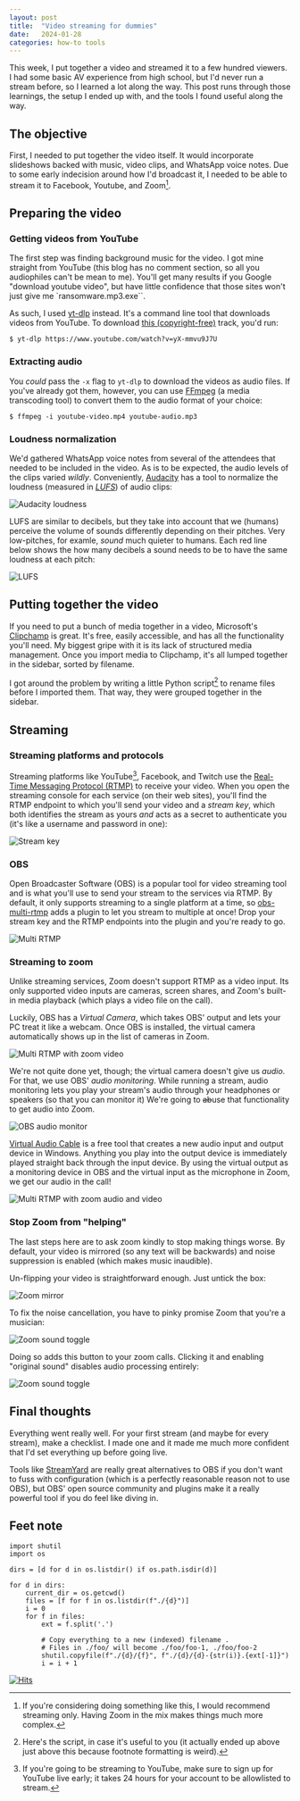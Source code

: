 ```yaml
---
layout: post
title:  "Video streaming for dummies"
date:   2024-01-28
categories: how-to tools
---
```


This week, I put together a video and streamed it to a few hundred viewers. I had some basic AV experience from high school, but I'd never run a stream before, so I learned a lot along the way. This post runs through those learnings, the setup I ended up with, and the tools I found useful along the way.

## The objective

First, I needed to put together the video itself. It would incorporate slideshows backed with music, video clips, and WhatsApp voice notes. Due to some early indecision around how I'd broadcast it, I needed to be able to stream it to Facebook, Youtube, and Zoom[^1]. 

## Preparing the video

### Getting videos from YouTube

The first step was finding background music for the video. I got mine straight from YouTube (this blog has no comment section, so all you audiophiles can't be mean to me). You'll get many results if you Google "download youtube video", but have little confidence that those sites won't just give me `ransomware.mp3.exe``.

As such, I used [yt-dlp](https://github.com/yt-dlp/yt-dlp) instead. It's a command line tool that downloads videos from YouTube. To download [this (copyright-free)](https://www.youtube.com/watch?v=yX-mmvu9J7U) track, you'd run:

```
$ yt-dlp https://www.youtube.com/watch?v=yX-mmvu9J7U
```

### Extracting audio

You *could* pass the `-x` flag to `yt-dlp` to download the videos as audio files. If you've already got them, however, you can use [FFmpeg](https://ffmpeg.org/) (a media transcoding tool) to convert them to the audio format of your choice:

```
$ ffmpeg -i youtube-video.mp4 youtube-audio.mp3
```

### Loudness normalization

We'd gathered WhatsApp voice notes from several of the attendees that needed to be included in the video. As is to be expected, the audio levels of the clips varied *wildly*. Conveniently, [Audacity](https://www.audacityteam.org/) has a tool to normalize the loudness (measured in [*LUFS*](https://en.wikipedia.org/wiki/LUFS)) of audio clips:

![Audacity loudness](/assets/images/2024-01-28-stream-setup.md/audacity-louadness.png)

LUFS are similar to decibels, but they take into account that we (humans) perceive the volume of sounds differently depending on their pitches. Very low-pitches, for examle, *sound* much quieter to humans. Each red line below shows the how many decibels a sound needs to be to have the same loudness at each pitch:

![LUFS](/assets/images/2024-01-28-stream-setup.md/lufs.svg)

## Putting together the video

If you need to put a bunch of media together in a video, Microsoft's [Clipchamp](https://clipchamp.com/en/) is great. It's free, easily accessible, and has all the functionality you'll need. My biggest gripe with it is its lack of structured media management. Once you import media to Clipchamp, it's all lumped together in the sidebar, sorted by filename. 

I got around the problem by writing a little Python script[^2] to rename files before I imported them. That way, they were grouped together in the sidebar.

## Streaming

### Streaming platforms and protocols

Streaming platforms like YouTube[^3], Facebook, and Twitch use the [Real-Time Messaging Protocol (RTMP)](https://en.wikipedia.org/wiki/Real-Time_Messaging_Protocol) to receive your video. When you open the streaming console for each service (on their web sites), you'll find the RTMP endpoint to which you'll send your video and a *stream key*, which both identifies the stream as yours _and_ acts as a secret to authenticate you (it's like a username and password in one):

![Stream key](/assets/images/2024-01-28-stream-setup.md/stream_key.png)

### OBS

Open Broadcaster Software (OBS) is a popular tool for video streaming tool and is what you'll use to send your stream to the services via RTMP. By default, it only supports streaming to a single platform at a time, so [obs-multi-rtmp](https://github.com/sorayuki/obs-multi-rtmp/releases/) adds a plugin to let you stream to multiple at once! Drop your stream key and the RTMP endpoints into the plugin and you're ready to go.


![Multi RTMP](/assets/images/2024-01-28-stream-setup.md/stream_rtmp_diagram.png)

### Streaming to zoom

Unlike streaming services, Zoom doesn't support RTMP as a video input. Its only supported video inputs are cameras, screen shares, and Zoom's built-in media playback (which plays a video file on the call).

Luckily, OBS has a *Virtual Camera*, which takes OBS' output and lets your PC treat it like a webcam. Once OBS is installed, the virtual camera automatically shows up in the list of cameras in Zoom.

![Multi RTMP with zoom video](/assets/images/2024-01-28-stream-setup.md/stream_rtmp_zoom_video_diagram.png)

We're not quite done yet, though; the virtual camera doesn't give us *audio*. For that, we use OBS' *audio monitoring*. While running a stream, audio monitoring lets you play your stream's audio through your headphones or speakers (so that you can monitor it) We're going to ~~ab~~use that functionality to get audio into Zoom.

![OBS audio monitor](/assets/images/2024-01-28-stream-setup.md/obs_audio_monitor.png)

[Virtual Audio Cable](https://vb-audio.com/Cable/) is a free tool that creates a new audio input and output device in Windows. Anything you play into the output device is immediately played straight back through the input device. By using the virtual output as a monitoring device in OBS and the virtual input as the microphone in Zoom, we get our audio in the call!

![Multi RTMP with zoom audio and video](/assets/images/2024-01-28-stream-setup.md/stream_rtmp_zoom_full_diagram.png)

### Stop Zoom from "helping"

The last steps here are to ask zoom kindly to stop making things worse. By default, your video is mirrored (so any text will be backwards) and noise suppression is enabled (which makes music inaudible).

Un-flipping your video is straightforward enough. Just untick the box:

![Zoom mirror](/assets/images/2024-01-28-stream-setup.md/zoom_mirror.png)

To fix the noise cancellation, you have to pinky promise Zoom that you're a musician:

![Zoom sound toggle](/assets/images/2024-01-28-stream-setup.md/zoom_sound_toggle.png)

Doing so adds this button to your zoom calls. Clicking it and enabling "original sound" disables audio processing entirely:

![Zoom sound toggle](/assets/images/2024-01-28-stream-setup.md/zoom_sound.png)

## Final thoughts

Everything went really well. For your first stream (and maybe for every stream), make a checklist. I made one and it made me much more confident that I'd set everything up before going live.

Tools like [StreamYard](https://streamyard.com/dashboard) are really great alternatives to OBS if you don't want to fuss with configuration (which is a perfectly reasonable reason not to use OBS), but OBS' open source community and plugins make it a really powerful tool if you do feel like diving in.

## Feet note

[^1]: If you're considering doing something like this, I would recommend streaming only. Having Zoom in the mix makes things much more complex.

[^2]: Here's the script, in case it's useful to you (it actually ended up above just above this because footnote formatting is weird).

```
import shutil
import os

dirs = [d for d in os.listdir() if os.path.isdir(d)]

for d in dirs:
    current_dir = os.getcwd()
    files = [f for f in os.listdir(f"./{d}")]
    i = 0
    for f in files:
        ext = f.split('.')
  
        # Copy everything to a new (indexed) filename .
        # Files in ./foo/ will become ./foo/foo-1, ./foo/foo-2
        shutil.copyfile(f"./{d}/{f}", f"./{d}/{d}-{str(i)}.{ext[-1]}")
        i = i + 1
```

[^3]: If you're going to be streaming to YouTube, make sure to sign up for YouTube live early; it takes 24 hours for your account to be allowlisted to stream.

[![Hits](https://hits.seeyoufarm.com/api/count/incr/badge.svg?url=https%3A%2F%2Fbrydonleonard.github.io%2Fhow-to%2Ftools%2F2024%2F01%2F28%2Fstream-setup.html&count_bg=%2379C83D&title_bg=%23555555&icon=&icon_color=%23E7E7E7&title=hits&edge_flat=false)](https://hits.seeyoufarm.com)